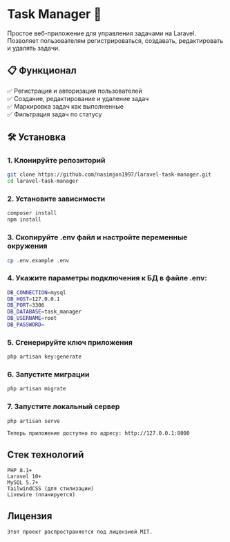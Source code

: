 # Task Manager 🚀  

Простое веб-приложение для управления задачами на Laravel. Позволяет пользователям регистрироваться, создавать, редактировать и удалять задачи.  

## 📋 Функционал  
✅ Регистрация и авторизация пользователей  
✅ Создание, редактирование и удаление задач  
✅ Маркировка задач как выполненные  
✅ Фильтрация задач по статусу  

## 🛠️ Установка  

### 1. Клонируйте репозиторий  
```bash
git clone https://github.com/nasimjon1997/laravel-task-manager.git
cd laravel-task-manager
```

### 2. Установите зависимости

```bash
composer install
npm install
```

### 3. Скопируйте .env файл и настройте переменные окружения
```bash
cp .env.example .env
```

### 4. Укажите параметры подключения к БД в файле .env:
```bash
DB_CONNECTION=mysql
DB_HOST=127.0.0.1
DB_PORT=3306
DB_DATABASE=task_manager
DB_USERNAME=root
DB_PASSWORD=
```

### 5. Сгенерируйте ключ приложения
```bash
php artisan key:generate
```

### 6. Запустите миграции
```bash
php artisan migrate
```

### 7. Запустите локальный сервер
```bash
php artisan serve
```
    Теперь приложение доступно по адресу: http://127.0.0.1:8000


## Стек технологий

    PHP 8.1+
    Laravel 10+
    MySQL 5.7+
    TailwindCSS (для стилизации)
    Livewire (планируется)
    
## Лицензия

    Этот проект распространяется под лицензией MIT.